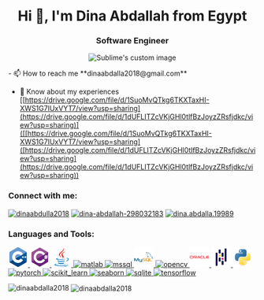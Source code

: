 <h1 align="center">Hi 👋, I'm Dina Abdallah from Egypt</h1>
<h3 align="center">Software Engineer</h3>

<p align="center" href="https://www.creativefabrica.com/wp-content/uploads/2020/12/09/1607500149/Girl-coder.jpg" target="blank"><img src="https://www.creativefabrica.com/wp-content/uploads/2020/12/09/1607500149/Girl-coder.jpg" alt="Sublime's custom image" height="300" width="500"/></p>
- 📫 How to reach me **dinaabdalla2018@gmail.com**

- 📄 Know about my experiences [[https://drive.google.com/file/d/1SuoMvQTkg6TKXTaxHI-XWS1G7IUxVYT7/view?usp=sharing](https://drive.google.com/file/d/1dUFLITZcVKjGHl0tlfBzJoyzZRsfjdkc/view?usp=sharing)]([[https://drive.google.com/file/d/1SuoMvQTkg6TKXTaxHI-XWS1G7IUxVYT7/view?usp=sharing]([https://drive.google.com/file/d/1dUFLITZcVKjGHl0tlfBzJoyzZRsfjdkc/view?usp=sharing](https://drive.google.com/file/d/1dUFLITZcVKjGHl0tlfBzJoyzZRsfjdkc/view?usp=sharing))
<h3 align="left">Connect with me:</h3>
<p align="left">
<a href="https://twitter.com/dinaabdulla2018" target="blank"><img align="center" src="https://raw.githubusercontent.com/rahuldkjain/github-profile-readme-generator/master/src/images/icons/Social/twitter.svg" alt="dinaabdulla2018" height="30" width="40" /></a>
<a href="https://linkedin.com/in/dina-abdallah-298032183" target="blank"><img align="center" src="https://raw.githubusercontent.com/rahuldkjain/github-profile-readme-generator/master/src/images/icons/Social/linked-in-alt.svg" alt="dina-abdallah-298032183" height="30" width="40" /></a>
<a href="https://fb.com/dina.abdalla.19989" target="blank"><img align="center" src="https://raw.githubusercontent.com/rahuldkjain/github-profile-readme-generator/master/src/images/icons/Social/facebook.svg" alt="dina.abdalla.19989" height="30" width="40" /></a>
</p>

<h3 align="left">Languages and Tools:</h3>
<p align="left"> <a href="https://www.w3schools.com/cpp/" target="_blank" rel="noreferrer"> <img src="https://raw.githubusercontent.com/devicons/devicon/master/icons/cplusplus/cplusplus-original.svg" alt="cplusplus" width="40" height="40"/> </a> <a href="https://www.w3schools.com/cs/" target="_blank" rel="noreferrer"> <img src="https://raw.githubusercontent.com/devicons/devicon/master/icons/csharp/csharp-original.svg" alt="csharp" width="40" height="40"/> </a> <a href="https://www.java.com" target="_blank" rel="noreferrer"> <img src="https://raw.githubusercontent.com/devicons/devicon/master/icons/java/java-original.svg" alt="java" width="40" height="40"/> </a> <a href="https://www.mathworks.com/" target="_blank" rel="noreferrer"> <img src="https://upload.wikimedia.org/wikipedia/commons/2/21/Matlab_Logo.png" alt="matlab" width="40" height="40"/> </a> <a href="https://www.microsoft.com/en-us/sql-server" target="_blank" rel="noreferrer"> <img src="https://www.svgrepo.com/show/303229/microsoft-sql-server-logo.svg" alt="mssql" width="40" height="40"/> </a> <a href="https://www.mysql.com/" target="_blank" rel="noreferrer"> <img src="https://raw.githubusercontent.com/devicons/devicon/master/icons/mysql/mysql-original-wordmark.svg" alt="mysql" width="40" height="40"/> </a> <a href="https://opencv.org/" target="_blank" rel="noreferrer"> <img src="https://www.vectorlogo.zone/logos/opencv/opencv-icon.svg" alt="opencv" width="40" height="40"/> </a> <a href="https://www.oracle.com/" target="_blank" rel="noreferrer"> <img src="https://raw.githubusercontent.com/devicons/devicon/master/icons/oracle/oracle-original.svg" alt="oracle" width="40" height="40"/> </a> <a href="https://pandas.pydata.org/" target="_blank" rel="noreferrer"> <img src="https://raw.githubusercontent.com/devicons/devicon/2ae2a900d2f041da66e950e4d48052658d850630/icons/pandas/pandas-original.svg" alt="pandas" width="40" height="40"/> </a> <a href="https://www.python.org" target="_blank" rel="noreferrer"> <img src="https://raw.githubusercontent.com/devicons/devicon/master/icons/python/python-original.svg" alt="python" width="40" height="40"/> </a> <a href="https://pytorch.org/" target="_blank" rel="noreferrer"> <img src="https://www.vectorlogo.zone/logos/pytorch/pytorch-icon.svg" alt="pytorch" width="40" height="40"/> </a> <a href="https://scikit-learn.org/" target="_blank" rel="noreferrer"> <img src="https://upload.wikimedia.org/wikipedia/commons/0/05/Scikit_learn_logo_small.svg" alt="scikit_learn" width="40" height="40"/> </a> <a href="https://seaborn.pydata.org/" target="_blank" rel="noreferrer"> <img src="https://seaborn.pydata.org/_images/logo-mark-lightbg.svg" alt="seaborn" width="40" height="40"/> </a> <a href="https://www.sqlite.org/" target="_blank" rel="noreferrer"> <img src="https://www.vectorlogo.zone/logos/sqlite/sqlite-icon.svg" alt="sqlite" width="40" height="40"/> </a> <a href="https://www.tensorflow.org" target="_blank" rel="noreferrer"> <img src="https://www.vectorlogo.zone/logos/tensorflow/tensorflow-icon.svg" alt="tensorflow" width="40" height="40"/> </a> </p>

<p><img align="left" src="https://github-readme-stats.vercel.app/api/top-langs?username=dinaabdalla2018&show_icons=true&locale=en&layout=compact" alt="dinaabdalla2018" /></p>

<p>&nbsp;<img align="center" src="https://github-readme-stats.vercel.app/api?username=dinaabdalla2018&show_icons=true&locale=en" alt="dinaabdalla2018" /></p>

